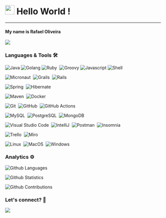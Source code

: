 <h1><img src="https://emojis.slackmojis.com/emojis/images/1531849430/4246/blob-sunglasses.gif?1531849430" width="30"/>
Hello World ! </h1> <hr>

#### My name is <b>Rafael Oliveira</b>

![](http://estruyf-github.azurewebsites.net/api/VisitorHit?user=oliveira-a-rafael&repo=oliveira-a-rafael&countColorcountColor)

### Languages & Tools 🛠  

![Java](https://img.shields.io/badge/-Java-05122A?style=flat&logo=Java&logoColor=red&color=FFFCAE)&nbsp;![Golang](https://img.shields.io/badge/-Golang-05122A?style=flat&logo=go&color=FFFCAE)&nbsp;![Ruby](https://img.shields.io/badge/-Ruby-05122A?style=flat&logo=ruby&logoColor=red&color=FFFCAE)&nbsp;  ![Groovy](https://img.shields.io/badge/-Groovy-05122A?style=flat&logo=groovy&color=FFFCAE)&nbsp;![Javascript](https://img.shields.io/badge/-Javascript-05122A?style=flat&logo=javascript&color=FFFCAE)&nbsp;![Shell](https://img.shields.io/badge/Shell-05122A?style=flat&logo=gnu-bash&color=FFFCAE)&nbsp;

![Micronaut](https://img.shields.io/badge/-Micronaut-05122A?style=flat&logo=micronaut)&nbsp;
![Grails](https://img.shields.io/badge/-Grails-05122A?style=flat&logo=grails
)&nbsp;
![Rails](https://img.shields.io/badge/-Rails-05122A?style=flat&logo=rubyonrails)&nbsp;

![Spring](https://img.shields.io/badge/-Spring-05122A?style=flat&logo=spring
)&nbsp;
![Hibernate](https://img.shields.io/badge/-Hibernate-05122A?style=flat&logo=hibernate
)&nbsp;

![Maven](https://img.shields.io/badge/-Maven-05122A?style=flat&logo=apache-maven
)&nbsp;
![Docker](https://img.shields.io/badge/-Docker-05122A?style=flat&logo=docker&logoColor=whitte)&nbsp;

![Git](https://img.shields.io/badge/-Git-05122A?style=flat&logo=git)&nbsp;
![GitHub](https://img.shields.io/badge/-GitHub-05122A?style=flat&logo=github)&nbsp;
![GitHub Actions](https://img.shields.io/badge/GitHub%20Actions%20-05122A?style=flat&logo=github-actions
)&nbsp;

![MySQL](https://img.shields.io/badge/-MySQL-05122A?style=flat&logo=mysql
)&nbsp;
![PostgreSQL](https://img.shields.io/badge/-PostgreSQL-05122A?style=flat&logo=postgresql)&nbsp;
![MongoDB](https://img.shields.io/badge/-MongoDB-05122A?style=flat&logo=mongodb)&nbsp;

![Visual Studio Code](https://img.shields.io/badge/-Visual%20Studio%20Code-05122A?style=flat&logo=visual-studio-code&logoColor=007ACC)&nbsp;
![IntelliJ](https://img.shields.io/badge/-IntelliJ-05122A?style=flat&logo=jetbrains)&nbsp;
![Postman](https://img.shields.io/badge/-Postman-05122A?style=flat&logo=postman)&nbsp;
![Insomnia](https://img.shields.io/badge/-Insomnia-05122A?style=flat&logo=insomnia)&nbsp;

![Trello](https://img.shields.io/badge/-Trello-05122A?style=flat&logo=trello
)&nbsp;
![Miro](https://img.shields.io/badge/-Miro-05122A?style=flat&logo=miro
)&nbsp;

![Linux](https://img.shields.io/badge/-Linux-05122A?style=flat&logo=linux
)&nbsp;
![MacOS](https://img.shields.io/badge/-MacOS-05122A?style=flat&logo=apple
)&nbsp;
![Windows](https://img.shields.io/badge/-Windows-05122A?style=flat&logo=windows
)&nbsp;


### Analytics ⚙️

![Github Languages](https://github-readme-stats.vercel.app/api/top-langs/?username=oliveira-a-rafael&layout=default&count_private=true&langs_count=20)

![Github Statistics](https://github-readme-stats.vercel.app/api/?username=oliveira-a-rafael&count_private=true&show_icons=true)

![Github Contributions](https://github-readme-streak-stats.herokuapp.com/?user=oliveira-a-rafael&hide_border=true&count_private=true)

<!-- 
<p align="left">
  <img height="180em" src="https://github-readme-streak-stats.herokuapp.com/?user=oliveira-a-rafael" />
</p>  
  
<p align="left">
<a href="https://github.com/oliveira-a-rafael">
  <img height="240em" src="https://github-readme-stats.vercel.app/api/?username=oliveira-a-rafael&count_private=true&show_icons=true"/>
  <img height="240em" src="https://github-readme-stats.vercel.app/api/top-langs/?username=oliveira-a-rafael&layout=default&langs_count=8&hide=HCL&count_private=true"/>
</a>
</p> -->


### Let's connect? 🤝

<p align="left"><a href="https://www.linkedin.com/in/rafaoliveira85/"><img
src="https://img.shields.io/badge/-LinkedIn-0077B5?style=flat&logo=Linkedin&logoColor=white"/></a>
</p>
